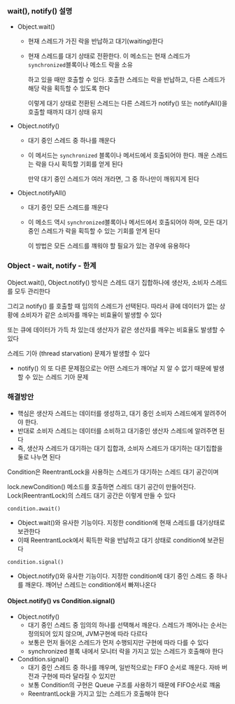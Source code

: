 ### wait(), notify() 설명

- Object.wait()
  - 현재 스레드가 가진 락을 반납하고 대기(waiting)한다
  - 현재 스레드를 대기 상태로 전환한다. 이 메소드는 현재 스레드가 `synchronized`블록이나 메소드 락을 소유
    
    하고 있을 때만 호출할 수 있다. 호출한 스레드는 락을 반납하고, 다른 스레드가 해당 락을 획득할 수 있도록 한다

    이렇게 대기 상태로 전환된 스레드는 다른 스레드가 notify() 또는 notifyAll()을 호출할 때까지 대기 상태 유지
- Object.notify()
  - 대기 중인 스레드 중 하나를 깨운다
  - 이 메서드는 `synchronized` 블록이나 메서드에서 호출되어야 한다. 깨운 스레드는 락을 다시 획득할 기회를 얻게 된다

    만약 대기 중인 스레드가 여러 개라면, 그 중 하나만이 깨워지게 된다
- Object.notifyAll()
  - 대기 중인 모든 스레드를 깨운다
  - 이 메소드 역시 `synchronized`블록이나 메서드에서 호출되어야 하며, 모든 대기 중인 스레드가 락을 획득할 수 있는 기회를 얻게 된다

    이 방법은 모든 스레드를 꺠워야 할 필요가 있는 경우에 유용하다

### Object - wait, notify - 한계

Object.wait(), Object.notify() 방식은 스레드 대기 집합하나에 생산자, 소비자 스레드를 모두 관리한다

그리고 notify() 를 호출할 때 임의의 스레드가 선택된다. 따라서 큐에 데이터가 없는 상황에 소비자가 같은 소비자를 깨우는 비효율이 발생할 수 있다

또는 큐에 데이터가 가득 차 있는데 생산자가 같은 생산자를 깨우는 비효율도 발생할 수 있다

스레드 기아 (thread starvation) 문제가 발생할 수 있다

- notify() 의 또 다른 문제점으로는 어떤 스레드가 깨어날 지 알 수 없기 때문에 발생할 수 있는 스레드 기아 문제

### 해결방안

- 핵심은 생산자 스레드는 데이터를 생성하고, 대기 중인 소비자 스레드에게 알려주어야 한다.
- 반대로 소비자 스레드는 데이터를 소비하고 대기중인 생산자 스레드에 알려주면 된다
- 즉, 생산자 스레드가 대기하는 대기 집합과, 소비자 스레드가 대기하는 대기집합을 둘로 나누면 된다

Condition은 ReentrantLock을 사용하는 스레드가 대기하는 스레드 대기 공간이며

lock.newCondition() 메소드를 호출하면 스레드 대기 공간이 만들어진다. Lock(ReentrantLock)의 스레드 대기 공간은 이렇게 만들 수 있다

`condition.await()`
- Object.wait()와 유사한 기능이다. 지정한 condition에 현재 스레드를 대기상태로 보관한다
- 이때 ReentrantLock에서 획득한 락을 반납하고 대기 상태로 condition에 보관된다

`condition.signal()`
- Object.notify()와 유사한 기능이다. 지정한 condition에 대기 중인 스레드 중 하나를 깨운다. 깨어난 스레드는 condition에서 빠져나온다

#### Object.notify() vs Condition.signal()
- Object.notify()
  - 대기 중인 스레드 중 임의의 하나를 선택해서 깨운다. 스레드가 깨어나는 순서는 정의되어 있지 않으며, JVM구현에 따라 다르다
  - 보통은 먼저 들어온 스레드가 먼저 수행되지만 구현에 따라 다를 수 있다
  - synchronized 블록 내에서 모니터 락을 가지고 있는 스레드가 호출해야 한다
- Condition.signal()
  - 대기 중인 스레드 중 하나를 깨우며, 일반적으로는 FIFO 순서로 깨운다. 자바 버전과 구현에 따라 달라질 수 있지만 
  - 보통 Condition의 구현은 Queue 구조를 사용하기 때문에 FIFO순서로 꺠움
  - ReentrantLock을 가지고 있는 스레드가 호출해야 한다
